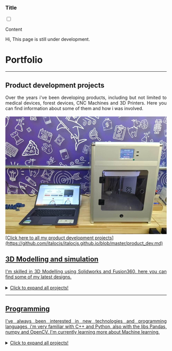 <div class="n-accordion">
	<h3 class="n-accordion--label">
		Title
	</h3>
	<input type="checkbox">
	<div class="n-accordion--content">
		<p>Content</p>
	</div>
</div>


Hi, This page is still under development.

# Portfolio

---
## Product development projects
<div style="text-align: justify">Over the years i've been developing products, including but not limited to medical devices, forest devices, CNC Machines and 3D Printers.  Here you can find information about some of them and how i was involved.</div>
<br>
<a href="https://github.com/italocjs/italocjs.github.io/blob/master/product_dev.md"><img src="https://github.com/italocjs/italocjs.github.io/blob/master/images/Imagem1_resized.jpg?raw=true" alt="HTML tutorial" </a>
 <br>
[Click here to all my product development projects](https://github.com/italocjs/italocjs.github.io/blob/master/product_dev.md)
 <br>




## 3D Modelling and simulation
<div style="text-align: justify">I'm skilled in 3D Modelling using Solidworks and Fusion360, here you can find some of my latest designs.</div>
  <br>
  
<details>
  <summary>Click to expand all projects!</summary>
  
</details>

  ---
## Programming
<div style="text-align: justify">I've always been interested in new technologies and programming languages, i'm very familiar with C++ and Python, also with the libs Pandas, numpy and OpenCV.  I'm currently learning more about Machine learning.</div>
  <br>
  
<details>
  <summary>Click to expand all projects!</summary>
  
</details>
